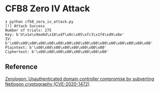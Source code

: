 # CFB8 Zero IV Attack

```
❯ python cfb8_zero_iv_attack.py
[!] Attack Success
Number of trials: 275
Key: b'U\x1e\x9eoKd\x18\xdf\x0c\x05\xfc3\x1f4\xd9\x8e'
IV: b'\x00\x00\x00\x00\x00\x00\x00\x00\x00\x00\x00\x00\x00\x00\x00\x00'
Plaintext: b'\x00\x00\x00\x00\x00\x00\x00\x00'
Ciphertext: b'\x00\x00\x00\x00\x00\x00\x00\x00'
```


## Reference

[Zerologon: Unauthenticated domain controller compromise by subverting Netlogon cryptography (CVE-2020-1472)](https://www.secura.com/pathtoimg.php?id=2055)
